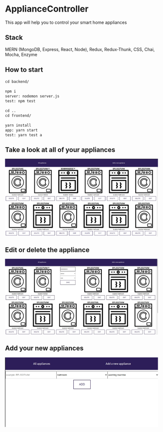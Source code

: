 # ApplianceController
This app will help you to control your smart home appliances

## Stack
MERN (MongoDB, Express, React, Node), Redux, Redux-Thunk, CSS, Chai, Mocha, Enzyme

## How to start

```
cd backend/ 

npm i
server: nodemon server.js
test: npm test

cd ..
cd frontend/

yarn install
app: yarn start
test: yarn test a
```

## Take a look at all of your appliances
![screenshot](./frontend/public/images/allappliances.jpg)

## Edit or delete the appliance
![screenshot](./frontend/public/images/edit.jpg)

## Add your new appliances
![screenshot](./frontend/public/images/add.jpg)
